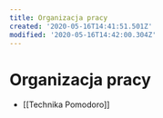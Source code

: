```yaml
---
title: Organizacja pracy
created: '2020-05-16T14:41:51.501Z'
modified: '2020-05-16T14:42:00.304Z'
---
```


# Organizacja pracy

* [[Technika Pomodoro]]

